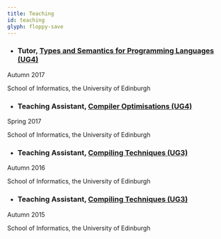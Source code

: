 ```yaml
---
title: Teaching
id: teaching
glyph: floppy-save
---
```


* ### Tutor, [Types and Semantics for Programming Languages (UG4)](http://www.drps.ed.ac.uk/17-18/dpt/cxinfr11114.htm)
<p>Autumn 2017</p>
<p>School of Informatics, the University of Edinburgh</p>

* ### Teaching Assistant, [Compiler Optimisations (UG4)](http://www.drps.ed.ac.uk/16-17/dpt/cxinfr11032.htm)
<p>Spring 2017</p>
<p>School of Informatics, the University of Edinburgh</p>

* ### Teaching Assistant, [Compiling Techniques (UG3)](http://www.drps.ed.ac.uk/16-17/dpt/cxinfr10065.htm)
<p>Autumn 2016</p>
<p>School of Informatics, the University of Edinburgh</p>

* ### Teaching Assistant, [Compiling Techniques (UG3)](http://www.drps.ed.ac.uk/15-16/dpt/cxinfr10053.htm)
<p>Autumn 2015</p>
<p>School of Informatics, the University of Edinburgh</p>